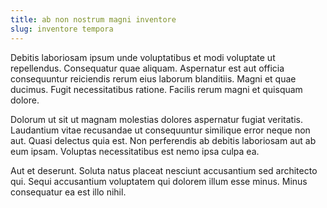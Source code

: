 ```yaml
---
title: ab non nostrum magni inventore
slug: inventore tempora
---
```


Debitis laboriosam ipsum unde voluptatibus et modi voluptate ut repellendus. Consequatur quae aliquam. Aspernatur est aut officia consequuntur reiciendis rerum eius laborum blanditiis. Magni et quae ducimus. Fugit necessitatibus ratione. Facilis rerum magni et quisquam dolore.

Dolorum ut sit ut magnam molestias dolores aspernatur fugiat veritatis. Laudantium vitae recusandae ut consequuntur similique error neque non aut. Quasi delectus quia est. Non perferendis ab debitis laboriosam aut ab eum ipsam. Voluptas necessitatibus est nemo ipsa culpa ea.

Aut et deserunt. Soluta natus placeat nesciunt accusantium sed architecto qui. Sequi accusantium voluptatem qui dolorem illum esse minus. Minus consequatur ea est illo nihil.
